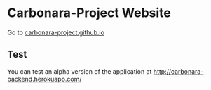 # Carbonara-Project Website
Go to [carbonara-project.github.io](https://carbonara-project.github.io/)

## Test 
You can test an alpha version of the application at http://carbonara-backend.herokuapp.com/
